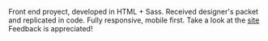 Front end proyect, developed in HTML + Sass. Received designer's packet and replicated in code.
Fully responsive, mobile first.
Take a look at the [site](https://lauraszm.github.io/acamica-podcast-channel/)
Feedback is appreciated!
